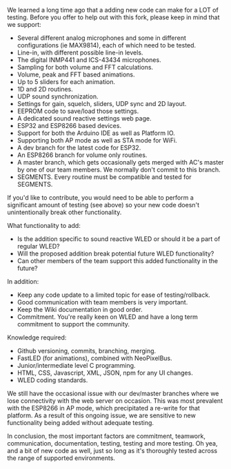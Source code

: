 We learned a long time ago that a adding new code can make for a LOT of testing. Before you offer to help out with this fork, please keep in mind that we support:

* Several different analog microphones and some in different configurations (ie MAX9814), each of which need to be tested.
* Line-in, with different possible line-in levels.
* The digital INMP441 and ICS-43434 microphones.
* Sampling for both volume and FFT calculations.
* Volume, peak and FFT based animations.
* Up to 5 sliders for each animation.
* 1D and 2D routines.
* UDP sound synchronization.
* Settings for gain, squelch, sliders, UDP sync and 2D layout.
* EEPROM code to save/load those settings.
* A dedicated sound reactive settings web page.
* ESP32 and ESP8266 based devices.
* Support for both the Arduino IDE as well as Platform IO.
* Supporting both AP mode as well as STA mode for WiFi.
* A dev branch for the latest code for ESP32.
* An ESP8266 branch for volume only routines.
* A master branch, which gets occasionally gets merged with AC's master by one of our team members. We normally don't commit to this branch.
* SEGMENTS. Every routine must be compatible and tested for SEGMENTS.

If you'd like to contribute, you would need to be able to perform a significant amount of testing (see above) so your new code doesn't unintentionally break other functionality.

What functionality to add:

* Is the addition specific to sound reactive WLED or should it be a part of regular WLED?
* Will the proposed addition break potential future WLED functionality?
* Can other members of the team support this added functionality in the future?

In addition:

* Keep any code update to a limited topic for ease of testing/rollback.
* Good communication with team members is very important.
* Keep the Wiki documentation in good order.
* Commitment. You're really keen on WLED and have a long term commitment to support the community.

Knowledge required:

* Github versioning, commits, branching, merging.
* FastLED (for animations), combined with NeoPixelBus.
* Junior/intermediate level C programming.
* HTML, CSS, Javascript, XML, JSON, npm for any UI changes.
* WLED coding standards.

We still have the occasional issue with our dev/master branches where we lose connectivity with the web server on occasion. This was most prevalent with the ESP8266 in AP mode, which precipitated a re-write for that platform. As a result of this ongoing issue, we are sensitive to new functionality being added without adequate testing.

In conclusion, the most important factors are commitment, teamwork, communication, documentation, testing, testing and more testing. Oh yea, and a bit of new code as well, just so long as it's thoroughly tested across the range of supported environments.

